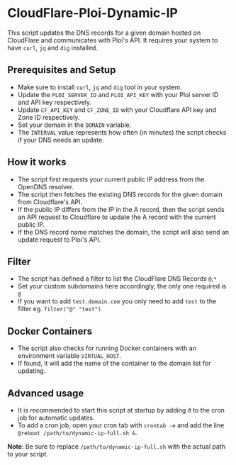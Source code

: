 # CloudFlare-Ploi-Dynamic-IP

This script updates the DNS records for a given domain hosted on CloudFlare and communicates with Ploi's API. It requires your system to have `curl`, `jq` and `dig` installed.


## Prerequisites and Setup
- Make sure to install `curl`, `jq` and `dig` tool in your system.
- Update the `PLOI_SERVER_ID` and `PLOI_API_KEY` with your Ploi server ID and API key respectively.
- Update `CF_API_KEY` and `CF_ZONE_ID` with your Cloudflare API key and Zone ID respectively.
- Set your domain in the `DOMAIN` variable.
- The `INTERVAL` value represents how often (in minutes) the script checks if your DNS needs an update.

## How it works
- The script first requests your current public IP address from the OpenDNS resolver.
- The script then fetches the existing DNS records for the given domain from Cloudflare's API.
- If the public IP differs from the IP in the A record, then the script sends an API request to Cloudflare to update the A record with the current public IP.
- If the DNS record name matches the domain, the script will also send an update request to Ploi's API.

## Filter
- The script has defined a filter to list the CloudFlare DNS Records `@`,`*`
- Set your custom subdomains here accordingly, the only one required is `@`
- If you want to add `test.domain.com` you only need to add `test` to the filter eg.
  `filter("@" "test")`

## Docker Containers
- The script also checks for running Docker containers with an environment variable `VIRTUAL_HOST`.
- If found, it will add the name of the container to the domain list for updating.

## Advanced usage
- It is recommended to start this script at startup by adding it to the cron job for automatic updates.
- To add a cron job, open your cron tab with `crontab -e` and add the line `@reboot /path/to/dynamic-ip-full.sh &`.

**Note**: Be sure to replace `/path/to/dynamic-ip-full.sh` with the actual path to your script.
